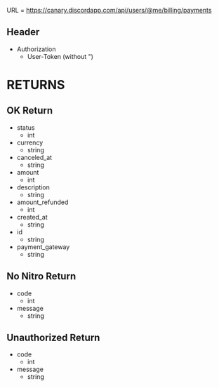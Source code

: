 URL = https://canary.discordapp.com/api/users/@me/billing/payments

## Header
* Authorization
    * User-Token (without ")
# RETURNS

## OK Return
* status
    * int
* currency
    * string
* canceled_at
    * string
* amount
    * int
* description
    * string
* amount_refunded
    * int
* created_at
    * string
* id
    * string
* payment_gateway
    * string

## No Nitro Return
* code
    * int
* message
    * string

## Unauthorized Return
* code
    * int
* message
    * string